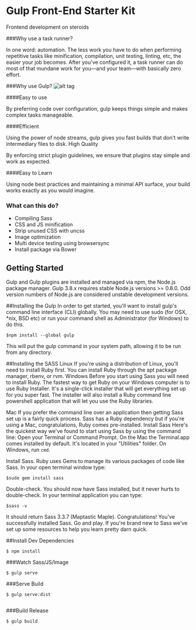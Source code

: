 # Gulp Front-End Starter Kit

Frontend development on steroids

###Why use a task runner?

In one word: automation. The less work you have to do when performing repetitive tasks like minification, compilation, unit testing, linting, etc, the easier your job becomes. After you've configured it, a task runner can do most of that mundane work for you—and your team—with basically zero effort.

###Why use Gulp?
![alt tag](https://raw.githubusercontent.com/gulpjs/artwork/master/gulp-2x.png)


####Easy to use

By preferring code over configuration, gulp keeps things simple and makes complex tasks manageable.

####Efficient

Using the power of node streams, gulp gives you fast builds that don't write intermediary files to disk.
High Quality

By enforcing strict plugin guidelines, we ensure that plugins stay simple and work as expected.

####Easy to Learn

Using node best practices and maintaining a minimal API surface, your build works exactly as you would imagine.
### What can this do?



* Compiling Sass
* CSS and JS minification
* Strip unused CSS with uncss
* Image optimization
* Multi device testing using browsersync
* Install package via Bower





## Getting Started
Gulp and Gulp plugins are installed and managed via npm, the Node.js package manager.
Gulp 3.8.x requires stable Node.js versions >= 0.8.0. Odd version numbers of Node.js are considered unstable development versions.

##Installing the Gulp
In order to get started, you'll want to install gulp's command line interface (CLI) globally. You may need to use sudo (for OSX, *nix, BSD etc) or run your command shell as Administrator (for Windows) to do this.

```
$npm install --global gulp
```

This will put the gulp command in your system path, allowing it to be run from any directory.


##Installing the SASS
Linux
If you're using a distribution of Linux, you'll need to install Ruby first. You can install Ruby through the apt package manager, rbenv, or rvm.
Windows
Before you start using Sass you will need to install Ruby. The fastest way to get Ruby on your Windows computer is to use Ruby Installer. It's a single-click installer that will get everything set up for you super fast.
The installer will also install a Ruby command line powershell application that will let you use the Ruby libraries.

Mac
If you prefer the command line over an application then getting Sass set up is a fairly quick process. Sass has a Ruby dependency but if you're using a Mac, congratulations, Ruby comes pre-installed.
Install Sass
Here's the quickest way we've found to start using Sass by using the command line:
Open your Terminal or Command Prompt. On the Mac the Terminal.app comes installed by default. It's located in your "Utilities" folder. On Windows, run `cmd`.

Install Sass. Ruby uses Gems to manage its various packages of code like Sass. In your open terminal window type:
```
$sudo gem install sass

```

Double-check. You should now have Sass installed, but it never hurts to double-check. In your terminal application you can type:
```
$sass -v
```

It should return Sass 3.3.7 (Maptastic Maple). Congratulations! You've successfully installed Sass.
Go and play. If you're brand new to Sass we've set up some resources to help you learn pretty darn quick.

##Install Dev Dependencies
```
$ npm install

```
###Watch Sass/JS/Image
```
$ gulp serve

```

###Serve Build
```
$ gulp serve:dist


```
###Build Release
```
$ gulp build
